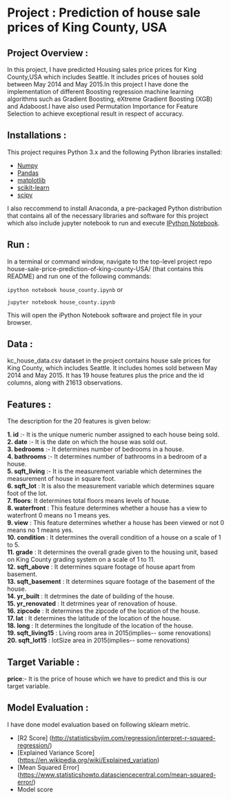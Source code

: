 # Project : Prediction of house sale prices  of King County, USA

## Project Overview :

In this project, I have predicted Housing sales price prices for King County,USA which includes Seattle. It includes prices of houses sold between May 2014 and May 2015.In this project I have done the implementation of different Boosting regression machine learning algorithms such as Gradient Boosting, eXtreme Gradient Boosting (XGB) and Adaboost.I have also used Permutation Importance for Feature Selection to achieve exceptional result in respect of accuracy.

## Installations :
This project requires Python 3.x and the following Python libraries installed:
- [Numpy](http://www.numpy.org/)
- [Pandas](http://pandas.pydata.org/)
- [matplotlib](https://matplotlib.org/)
- [scikit-learn](https://scikit-learn.org/stable/)
- [scipy](https://www.scipy.org/)

I also reccommend to install Anaconda, a pre-packaged Python distribution that contains all of the necessary libraries and software for this project which also include jupyter notebook to run and execute [IPython Notebook](http://ipython.org/notebook.html).

## Run :

In a terminal or command window, navigate to the top-level project repo house-sale-price-prediction-of-king-county-USA/ (that contains this README) and run one of the following commands:

```ipython notebook house_county.ipynb```
or

```jupyter notebook house_county.ipynb```

This will open the iPython Notebook software and project file in your browser.

## Data :
kc_house_data.csv dataset in the project contains house sale prices for King County, which includes Seattle. It includes homes sold between May 2014 and May 2015.
It has 19 house features plus the price and the id columns, along with 21613 observations.

## Features :
The description for the 20 features is given below: <br>

**1. id** :- It is the unique numeric  number assigned to each house being sold. <br>
**2. date** :- It is the date on which the house was sold out. <br>
**3. bedrooms** :- It determines number of bedrooms in a house. <br>
**4. bathrooms** :- It determines number of bathrooms in a bedroom of a house. <br>
**5.  sqft_living** :- It is the measurement variable which determines the measurement of house in square foot. <br>
**6. sqft_lot** : It is also the measurement variable which determines  square foot of the lot. <br>
**7. floors**: It determines total floors means levels of house. <br>
**8. waterfront** : This feature determines whether a house has a view to waterfront 0 means no 1 means yes. <br>
**9. view** : This feature determines whether a house has been viewed or not  0 means no 1 means yes. <br>
**10. condition** : It determines the overall condition of a house on a scale of 1 to 5. <br>
**11. grade** : It determines the overall grade given to the housing unit, based on King County grading system on a scale of 1 to 11. <br>
**12. sqft_above** : It determines square footage of house apart from basement. <br>
**13. sqft_basement** : It determines square footage of the basement of the house. <br>
**14. yr_built** : It detrmines the date of building of the house. <br>
**15. yr_renovated** : It detrmines year of renovation of house. <br>
**16. zipcode**  : It determines the zipcode of the location of the house. <br>
**17. lat** : It determines the latitude of the location of the house. <br>
**18.  long** : It determines the longitude of the location of the house. <br>
**19. sqft_living15** : Living room area in 2015(implies-- some renovations)  <br>
**20. sqft_lot15** : lotSize area in 2015(implies-- some renovations) <br>

## Target Variable :
**price**:- It is the price of house which we have to predict and  this is our target variable. <br>

## Model Evaluation :
I have done model evaluation based on following sklearn metric.
- [R2 Score] (http://statisticsbyjim.com/regression/interpret-r-squared-regression/)
- [Explained Variance Score] (https://en.wikipedia.org/wiki/Explained_variation)
- [Mean Squared Error] (https://www.statisticshowto.datasciencecentral.com/mean-squared-error/)
- Model score
